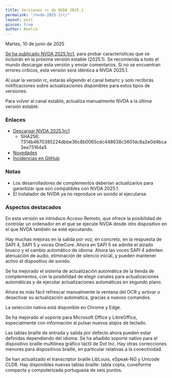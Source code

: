 ```yaml
---
title: Versiones rc de NVDA 2025.1
permalink: "/nvda-2025-1rc/"
layout: post
giscus: true
author: Noelia
---
```


<footer>Martes, 10 de junio de 2025</footer>

[Se ha publicado NVDA 2025.1rc1](https://nvda.groups.io/g/nvda/message/125197), para probar características que se incluirán en la próxima versión estable (2025.1). Se recomienda a todo el mundo descargar esta versión y enviar comentarios. Si no se encuentran errores críticos, esta versión será idéntica a NVDA 2025.1.

Al usar la versión rc, estarás eligiendo el canal beta/rc y solo recibirás notificaciones sobre actualizaciones disponibles para estos tipos de versiones.

Para volver al canal estable, actualiza manualmente NVDA a la última versión estable.

### Enlaces

- [Descargar NVDA 2025.1rc1](https://download.nvaccess.org/releases/2025.1rc1/nvda_2025.1rc1.exe)
  - SHA256: 7314b4670385224dbbe36c8b0065cdc448638c5601dc8a2e0d4bca3ee73164a5
- [Novedades](https://www.nvaccess.org/files/nvda/releases/2025.1rc1/documentation/es/changes.html)
- [Incidencias en GitHub](https://github.com/nvaccess/nvda/issues)

### Notas

- Los desarrolladores de complementos deberían actualizarlos para garantizar que son compatibles con NVDA 2025.1.
- El instalador de NVDA ya no reproduce un sonido al ejecutarse.

### Aspectos destacados

En esta versión se introduce Acceso Remoto, que ofrece la posibilidad de controlar un ordenador en el que se ejecute NVDA desde otro dispositivo en el que NVDA también se esté ejecutando.

Hay muchas mejoras en la salida por voz, en concreto, en la respuesta de SAPI 4, SAPI 5 y voces OneCore. Ahora en SAPI 5 se admite el alzado brusco y el cambio automático de idioma. Ahora las voces SAPI 4 admiten atenuación de audio, eliminación de silencio inicial, y pueden mantener activo el dispositivo de sonido.

Se ha mejorado el sistema de actualización automática de la tienda de complementos, con la posibilidad de elegir canales para actualizaciones automáticas y de ejecutar actualizaciones automáticas en segundo plano.

Ahora es más fácil refrescar manualmente la ventana del OCR y activar o desactivar su actualización automática, gracias a nuevos comandos.

La selección nativa está disponible en Chrome y Edge.

Se ha mejorado el soporte para Microsoft Office y LibreOffice, especialmente con información al pulsar nuevos atajos de teclado.

Las tablas braille de entrada y salida por defecto ahora pueden estar definidas dependiendo del idioma. Se ha añadido soporte nativo para el dispositivo braille multilínea gráfico táctil de Dot Inc. Hay otras correcciones menores para dispositivos braille, en particular relativas a la conectividad.

Se han actualizado el transcriptor braille LibLouis, eSpeak-NG y Unicode CLDR. Hay disponibles nuevas tablas braille: tabla copta, cuneiforme compacta y computerizada portuguesa de seis puntos.
